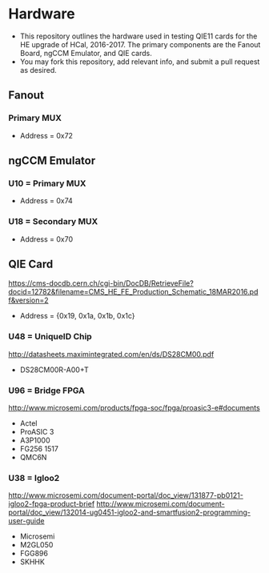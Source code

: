 # Hardware
* This repository outlines the hardware used in testing QIE11 cards for the HE upgrade of HCal, 2016-2017. The primary components are the Fanout Board, ngCCM Emulator, and QIE cards.
* You may fork this repository, add relevant info, and submit a pull request as desired.

## Fanout

### Primary MUX
* Address = 0x72

## ngCCM Emulator

### U10 = Primary MUX
* Address = 0x74

### U18 = Secondary MUX
* Address = 0x70

## QIE Card
https://cms-docdb.cern.ch/cgi-bin/DocDB/RetrieveFile?docid=12782&filename=CMS_HE_FE_Production_Schematic_18MAR2016.pdf&version=2
* Address = {0x19, 0x1a, 0x1b, 0x1c}

### U48 = UniqueID Chip
http://datasheets.maximintegrated.com/en/ds/DS28CM00.pdf
* DS28CM00R-A00+T

### U96 = Bridge FPGA
http://www.microsemi.com/products/fpga-soc/fpga/proasic3-e#documents
* Actel
* ProASIC 3
* A3P1000
* FG256 1517
* QMC6N

### U38 = Igloo2
http://www.microsemi.com/document-portal/doc_view/131877-pb0121-igloo2-fpga-product-brief
http://www.microsemi.com/document-portal/doc_view/132014-ug0451-igloo2-and-smartfusion2-programming-user-guide
* Microsemi
* M2GL050
* FGG896
* SKHHK
